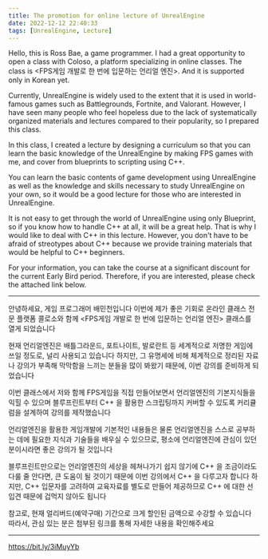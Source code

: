 ```yaml
---
title: The promotion for online lecture of UnrealEngine
date: 2022-12-12 22:40:33
tags: [UnrealEngine, Lecture]
---
```


Hello, this is Ross Bae, a game programmer.
I had a great opportunity to open a class with Coloso, a platform specializing in online classes.
The class is <FPS게임 개발로 한 번에 입문하는 언리얼 엔진>. And it is supported only in Korean yet.

Currently, UnrealEngine is widely used to the extent that it is used in world-famous games such as Battlegrounds, Fortnite, and Valorant. However, I have seen many people who feel hopeless due to the lack of systematically organized materials and lectures compared to their popularity, so I prepared this class.

In this class, I created a lecture by designing a curriculum so that you can learn the basic knowledge of the UnrealEngine by making FPS games with me, and cover from blueprints to scripting using C++.

You can learn the basic contents of game development using UnrealEngine as well as the knowledge and skills necessary to study UnrealEngine on your own, so it would be a good lecture for those who are interested in UnrealEngine.

It is not easy to get through the world of UnrealEngine using only Blueprint, so if you know how to handle C++ at all, it will be a great help. That is why I would like to deal with C++ in this lecture. However, you don't have to be afraid of streotypes about C++ because we provide training materials that would be helpful to C++ beginners.

For your information, you can take the course at a significant discount for the current Early Bird period. Therefore, if you are interested, please check the attached link below.

---

안녕하세요, 게임 프로그래머 배민천입니다
이번에 제가 좋은 기회로 온라인 클래스 전문 플랫폼 콜로소와 함께
<FPS게임 개발로 한 번에 입문하는 언리얼 엔진>
클래스를 열게 되었습니다

현재 언리얼엔진은 배틀그라운드, 포트나이트, 발로란트 등
세계적으로 저명한 게임에 쓰일 정도로, 널리 사용되고 있습니다
하지만, 그 유명세에 비해 체계적으로 정리된 자료나 강의가 부족해
막막함을 느끼는 분들을 많이 봐왔기 때문에, 이번 강의를 준비하게 되었습니다

이번 클래스에서 저와 함께 FPS게임을
직접 만들어보면서 언리얼엔진의 기본지식들을 익힐 수 있으며
블루프린트부터 C++ 을 활용한 스크립팅까지 커버할 수 있도록
커리큘럼을 설계하여 강의를 제작했습니다

언리얼엔진을 활용한 게임개발에 기본적인 내용들은 물론
언리얼엔진을 스스로 공부하는 데에 필요한 지식과 기술들을
배우실 수 있으므로, 평소에 언리얼엔진에
관심이 있던 분이시라면 좋은 강의가 될 것입니다

블루프린트만으로는 언리얼엔진의 세상을 헤쳐나가기 쉽지 않기에
C++ 을 조금이라도 다룰 줄 안다면, 큰 도움이 될 것이기
때문에 이번 강의에서 C++ 을 다루고자 합니다
하지만, C++ 입문자를 고려하여 교육자료를 별도로 만들어
제공하므로 C++ 에 대한 선입견 때문에 겁먹지 않아도 됩니다

참고로, 현재 얼리버드(예약구매) 기간으로 크게 할인된 금액으로 수강할 수 있습니다
따라서, 관심 있는 분은 첨부된 링크를 통해 자세한 내용을 확인해주세요

---

https://bit.ly/3iMuyYb
